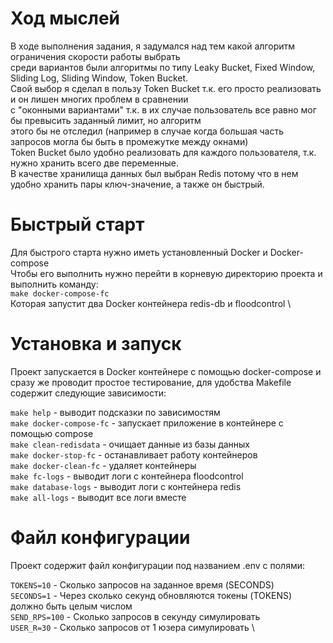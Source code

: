 # Ход мыслей
В ходе выполнения задания, я задумался над тем какой алгоритм ограничения скорости работы выбрать \
среди вариантов были алгоритмы по типу Leaky Bucket, Fixed Window, Sliding Log, Sliding Window, Token Bucket. \
Свой выбор я сделал в пользу Token Bucket т.к. его просто реализовать и он лишен многих проблем в сравнении \
c "оконными вариантами" т.к. в их случае пользователь все равно мог бы превысить заданный лимит, но алгоритм \
этого бы не отследил (например в случае когда большая часть запросов могла бы быть в промежутке между окнами) \
Token Bucket было удобно реализовать для каждого пользователя, т.к. нужно хранить всего две переменные. \
В качестве хранилища данных был выбран Redis потому что в нем удобно хранить пары ключ-значение, а также он быстрый.
# Быстрый старт
Для быстрого старта нужно иметь установленный Docker и Docker-compose \
Чтобы его выполнить нужно перейти в корневую директорию проекта и выполнить команду: \
`make docker-compose-fc`\
Которая запустит два Docker контейнера redis-db и floodcontrol \

# Установка и запуск
Проект запускается в Docker контейнере с помощью docker-compose и сразу же проводит простое тестирование, для удобства Makefile содержит следующие зависимости:

`make help` - выводит подсказки по зависимостям \
`make docker-compose-fc` - запускает приложение в контейнере с помощью compose \
`make clean-redisdata` - очищает данные из базы данных \
`make docker-stop-fc` - останавливает работу контейнеров \
`make docker-clean-fc` - удаляет контейнеры \
`make fc-logs` - выводит логи с контейнера floodcontrol \
`make database-logs` - выводит логи с контейнера redis \
`make all-logs` - выводит все логи вместе

# Файл конфигурации
Проект содержит файл конфигурации под названием .env с полями:

`TOKENS=10` - Сколько запросов на заданное время (SECONDS) \
`SECONDS=1` -  Через сколько секунд обновляются токены (TOKENS) должно быть целым числом \
`SEND_RPS=100` -  Сколько запросов в секунду симулировать \
`USER_R=30` -  Сколько запросов от 1 юзера симулировать \
